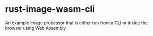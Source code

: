 # rust-image-wasm-cli
An example image processor that is either run from a CLI or inside the browser using Web Assembly
